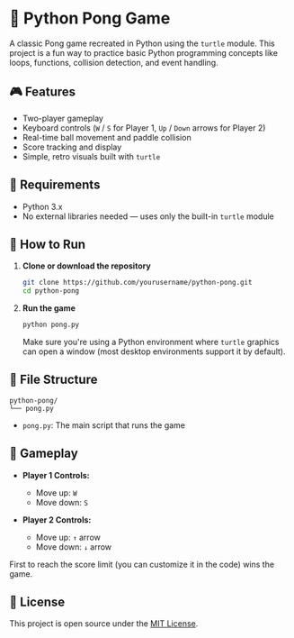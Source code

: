 
# 🏓 Python Pong Game

A classic Pong game recreated in Python using the `turtle` module. This project is a fun way to practice basic Python programming concepts like loops, functions, collision detection, and event handling.

## 🎮 Features

* Two-player gameplay
* Keyboard controls (`W` / `S` for Player 1, `Up` / `Down` arrows for Player 2)
* Real-time ball movement and paddle collision
* Score tracking and display
* Simple, retro visuals built with `turtle`

## 🐍 Requirements

* Python 3.x
* No external libraries needed — uses only the built-in `turtle` module

## 🚀 How to Run

1. **Clone or download the repository**

   ```bash
   git clone https://github.com/yourusername/python-pong.git
   cd python-pong
   ```

2. **Run the game**

   ```bash
   python pong.py
   ```

   Make sure you're using a Python environment where `turtle` graphics can open a window (most desktop environments support it by default).

## 🧱 File Structure

```
python-pong/
└── pong.py
```

* `pong.py`: The main script that runs the game

## 🎯 Gameplay

* **Player 1 Controls:**

  * Move up: `W`
  * Move down: `S`

* **Player 2 Controls:**

  * Move up: `↑` arrow
  * Move down: `↓` arrow

First to reach the score limit (you can customize it in the code) wins the game.

## 📄 License

This project is open source under the [MIT License](LICENSE).

